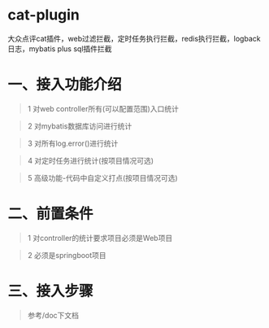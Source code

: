 # cat-plugin
大众点评cat插件，web过滤拦截，定时任务执行拦截，redis执行拦截，logback日志，mybatis plus sql插件拦截

# 一、接入功能介绍
> 1 对web controller所有(可以配置范围)入口统计

> 2 对mybatis数据库访问进行统计

> 3 对所有log.error()进行统计

> 4 对定时任务进行统计(按项目情况可选)

> 5 高级功能-代码中自定义打点(按项目情况可选)


# 二、前置条件
> 1 对controller的统计要求项目必须是Web项目

> 2 必须是springboot项目


# 三、接入步骤
> 参考/doc下文档 

